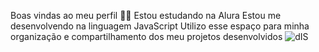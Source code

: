 Boas vindas ao meu perfil 💙💙
Estou estudando na Alura
Estou me desenvolvendo na linguagem JavaScript
Utilizo esse espaço para minha organização e compartilhamento dos meu projetos desenvolvidos
![dIS](https://github.com/Moreirablue/Moreirablue/assets/171853620/64bcf27c-d58d-4017-83da-59f02eaf6b35)

